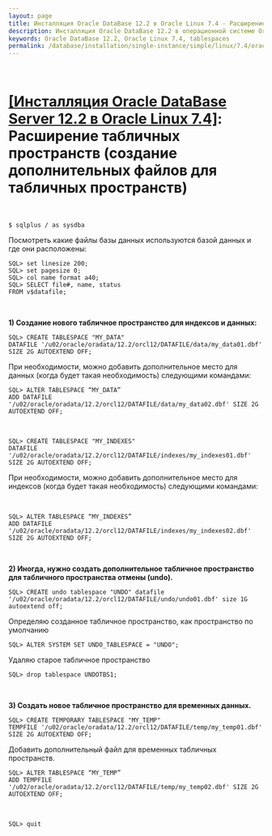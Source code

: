 ```yaml
---
layout: page
title: Инсталляция Oracle DataBase 12.2 в Oracle Linux 7.4 - Расширение табличных пространств (создание дополнительных файлов для табличных пространств)
description: Инсталляция Oracle DataBase 12.2 в операционной системе Oracle Linux 7.4 - Расширение табличных пространств (создание дополнительных файлов для табличных пространств)
keywords: Oracle DataBase 12.2, Oracle Linux 7.4, tablespaces
permalink: /database/installation/single-instance/simple/linux/7.4/oracle/12.2/oracle-additionals-datafiles/
---
```


<br/>

# <a href="/database/installation/single-instance/simple/linux/7.4/oracle/12.2/">[Инсталляция Oracle DataBase Server 12.2 в Oracle Linux 7.4]</a>: Расширение табличных пространств (создание дополнительных файлов для табличных пространств)

<br/>

    $ sqlplus / as sysdba

Посмотреть какие файлы базы данных используются базой данных и где они расположены:

    SQL> set linesize 200;
    SQL> set pagesize 0;
    SQL> col name format a40;
    SQL> SELECT file#, name, status
    FROM v$datafile;

<br/>

**1) Создание нового табличное пространство для индексов и данных:**

    SQL> CREATE TABLESPACE "MY_DATA"
    DATAFILE '/u02/oracle/oradata/12.2/orcl12/DATAFILE/data/my_data01.dbf' SIZE 2G AUTOEXTEND OFF;

При необходимости, можно добавить дополнительное место для данных (когда будет такая необходимость) следующими командами:

    SQL> ALTER TABLESPACE “MY_DATA”
    ADD DATAFILE  '/u02/oracle/oradata/12.2/orcl12/DATAFILE/data/my_data02.dbf' SIZE 2G AUTOEXTEND OFF;

<br/>

    SQL> CREATE TABLESPACE "MY_INDEXES"
    DATAFILE '/u02/oracle/oradata/12.2/orcl12/DATAFILE/indexes/my_indexes01.dbf' SIZE 2G AUTOEXTEND OFF;

При необходимости, можно добавить дополнительное место для индексов (когда будет такая необходимость) следующими командами:

<br/>

    SQL> ALTER TABLESPACE “MY_INDEXES”
    ADD DATAFILE  '/u02/oracle/oradata/12.2/orcl12/DATAFILE/indexes/my_indexes02.dbf' SIZE 2G AUTOEXTEND OFF;

<br/>

**2) Иногда, нужно создать дополнительное табличное пространство для табличного пространства отмены (undo).**

    SQL> CREATE undo tablespace "UNDO" datafile '/u02/oracle/oradata/12.2/orcl12/DATAFILE/undo/undo01.dbf' size 1G autoextend off;

Определяю созданное табличное пространство, как пространство по умолчанию

    SQL> ALTER SYSTEM SET UNDO_TABLESPACE = "UNDO";

Удаляю старое табличное пространство

    SQL> drop tablespace UNDOTBS1;

<br/>

**3) Создать новое табличное пространство для временных данных.**

    SQL> CREATE TEMPORARY TABLESPACE "MY_TEMP"
    TEMPFILE '/u02/oracle/oradata/12.2/orcl12/DATAFILE/temp/my_temp01.dbf' SIZE 2G AUTOEXTEND OFF;

Добавить дополнительный файл для временных табличных пространств.

    SQL> ALTER TABLESPACE “MY_TEMP”
    ADD TEMPFILE '/u02/oracle/oradata/12.2/orcl12/DATAFILE/temp/my_temp02.dbf' SIZE 2G AUTOEXTEND OFF;

<br/>

    SQL> quit

